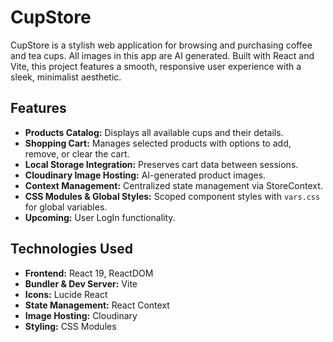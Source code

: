 # CupStore

CupStore is a stylish web application for browsing and purchasing coffee and tea cups. All images in this app are AI generated. Built with React and Vite, this project features a smooth, responsive user experience with a sleek, minimalist aesthetic.

## Features

- **Products Catalog:** Displays all available cups and their details.
- **Shopping Cart:** Manages selected products with options to add, remove, or clear the cart.
- **Local Storage Integration:** Preserves cart data between sessions.
- **Cloudinary Image Hosting:** AI-generated product images.
- **Context Management:** Centralized state management via StoreContext.
- **CSS Modules & Global Styles:** Scoped component styles with `vars.css` for global variables.
- **Upcoming:** User LogIn functionality.

## Technologies Used

- **Frontend:** React 19, ReactDOM
- **Bundler & Dev Server:** Vite
- **Icons:** Lucide React
- **State Management:** React Context
- **Image Hosting:** Cloudinary
- **Styling:** CSS Modules



